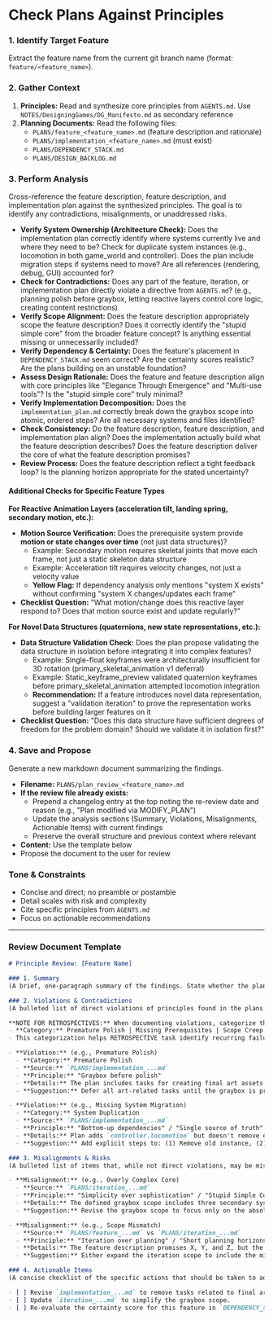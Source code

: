 # Check Plans Against Principles

### 1. Identify Target Feature

Extract the feature name from the current git branch name (format: `feature/<feature_name>`).

### 2. Gather Context

1.  **Principles:** Read and synthesize core principles from `AGENTS.md`. Use `NOTES/DesigningGames/DG_Manifesto.md` as secondary reference
2.  **Planning Documents:** Read the following files:
    *   `PLANS/feature_<feature_name>.md` (feature description and rationale)
    *   `PLANS/implementation_<feature_name>.md` (must exist)
    *   `PLANS/DEPENDENCY_STACK.md`
    *   `PLANS/DESIGN_BACKLOG.md`

### 3. Perform Analysis

Cross-reference the feature description, feature description, and implementation plan against the synthesized principles. The goal is to identify any contradictions, misalignments, or unaddressed risks.

-   **Verify System Ownership (Architecture Check):** Does the implementation plan correctly identify where systems currently live and where they need to be? Check for duplicate system instances (e.g., locomotion in both game_world and controller). Does the plan include migration steps if systems need to move? Are all references (rendering, debug, GUI) accounted for?
-   **Check for Contradictions:** Does any part of the feature, iteration, or implementation plan directly violate a directive from `AGENTS.md`? (e.g., planning polish before graybox, letting reactive layers control core logic, creating content restrictions)
-   **Verify Scope Alignment:** Does the feature description appropriately scope the feature description? Does it correctly identify the "stupid simple core" from the broader feature concept? Is anything essential missing or unnecessarily included?
-   **Verify Dependency & Certainty:** Does the feature's placement in `DEPENDENCY_STACK.md` seem correct? Are the certainty scores realistic? Are the plans building on an unstable foundation?
-   **Assess Design Rationale:** Does the feature and feature description align with core principles like "Elegance Through Emergence" and "Multi-use tools"? Is the "stupid simple core" truly minimal?
-   **Verify Implementation Decomposition:** Does the `implementation_plan.md` correctly break down the graybox scope into atomic, ordered steps? Are all necessary systems and files identified?
-   **Check Consistency:** Do the feature description, feature description, and implementation plan align? Does the implementation actually build what the feature description describes? Does the feature description deliver the core of what the feature description promises?
-   **Review Process:** Does the feature description reflect a tight feedback loop? Is the planning horizon appropriate for the stated uncertainty?

#### Additional Checks for Specific Feature Types

**For Reactive Animation Layers (acceleration tilt, landing spring, secondary motion, etc.):**
-   **Motion Source Verification:** Does the prerequisite system provide **motion or state changes over time** (not just data structures)?
    -   Example: Secondary motion requires skeletal joints that move each frame, not just a static skeleton data structure
    -   Example: Acceleration tilt requires velocity changes, not just a velocity value
    -   **Yellow Flag:** If dependency analysis only mentions "system X exists" without confirming "system X changes/updates each frame"
-   **Checklist Question:** "What motion/change does this reactive layer respond to? Does that motion source exist and update regularly?"

**For Novel Data Structures (quaternions, new state representations, etc.):**
-   **Data Structure Validation Check:** Does the plan propose validating the data structure in isolation before integrating it into complex features?
    -   Example: Single-float keyframes were architecturally insufficient for 3D rotation (primary_skeletal_animation v1 deferral)
    -   Example: Static_keyframe_preview validated quaternion keyframes before primary_skeletal_animation attempted locomotion integration
    -   **Recommendation:** If a feature introduces novel data representation, suggest a "validation iteration" to prove the representation works before building larger features on it
-   **Checklist Question:** "Does this data structure have sufficient degrees of freedom for the problem domain? Should we validate it in isolation first?"

### 4. Save and Propose

Generate a new markdown document summarizing the findings.

-   **Filename:** `PLANS/plan_review_<feature_name>.md`
-   **If the review file already exists:** 
    -   Prepend a changelog entry at the top noting the re-review date and reason (e.g., "Plan modified via MODIFY_PLAN")
    -   Update the analysis sections (Summary, Violations, Misalignments, Actionable Items) with current findings
    -   Preserve the overall structure and previous context where relevant
-   **Content:** Use the template below
-   Propose the document to the user for review

### Tone & Constraints

-   Concise and direct; no preamble or postamble
-   Detail scales with risk and complexity
-   Cite specific principles from `AGENTS.md`
-   Focus on actionable recommendations

---

### Review Document Template

```markdown
# Principle Review: [Feature Name]

### 1. Summary
(A brief, one-paragraph summary of the findings. State whether the plans are generally aligned or if significant issues were found.)

### 2. Violations & Contradictions
(A bulleted list of direct violations of principles found in the plans. For each, cite the source file, the violated principle from AGENTS.md, and the specific conflicting text.)

**NOTE FOR RETROSPECTIVES:** When documenting violations, categorize them to help identify patterns:
- **Category:** Premature Polish | Missing Prerequisites | Scope Creep | Reactive Control | System Duplication | Other
- This categorization helps RETROSPECTIVE task identify recurring failure modes

- **Violation:** (e.g., Premature Polish)
  - **Category:** Premature Polish
  - **Source:** `PLANS/implementation_...md`
  - **Principle:** "Graybox before polish"
  - **Details:** The plan includes tasks for creating final art assets before the core mechanic has been playtested and validated.
  - **Suggestion:** Defer all art-related tasks until the graybox is proven successful according to the metrics in the feature description.

- **Violation:** (e.g., Missing System Migration)
  - **Category:** System Duplication
  - **Source:** `PLANS/implementation_...md`
  - **Principle:** "Bottom-up dependencies" / "Single source of truth"
  - **Details:** Plan adds `controller.locomotion` but doesn't remove existing `game_world.locomotion` or update all references (debug_draw, character_panel, etc.). This creates duplicate instances and sync issues.
  - **Suggestion:** Add explicit steps to: (1) Remove old instance, (2) Update all call sites, (3) Verify no remaining references to old instance.

### 3. Misalignments & Risks
(A bulleted list of items that, while not direct violations, may be misaligned with the spirit of the principles or introduce unnecessary risk.)

- **Misalignment:** (e.g., Overly Complex Core)
  - **Source:** `PLANS/iteration_...md`
  - **Principle:** "Simplicity over sophistication" / "Stupid Simple Core"
  - **Details:** The defined graybox scope includes three secondary systems that are not essential for testing the core hypothesis. This increases the implementation time for the first loop.
  - **Suggestion:** Revise the graybox scope to focus only on the absolute minimum required to test the core mechanic. Defer the secondary systems to a future iteration.

- **Misalignment:** (e.g., Scope Mismatch)
  - **Source:** `PLANS/feature_...md` vs `PLANS/iteration_...md`
  - **Principle:** "Iteration over planning" / "Short planning horizons"
  - **Details:** The feature description promises X, Y, and Z, but the feature description only delivers X. While appropriate scoping down is good, the feature description may not deliver enough to validate the core feature hypothesis.
  - **Suggestion:** Either expand the iteration scope to include the minimal Y component needed for validation, or revise the feature description to clarify that this iteration focuses solely on X.

### 4. Actionable Items
(A concise checklist of the specific actions that should be taken to address the findings in the report.)

- [ ] Revise `implementation_...md` to remove tasks related to final art assets.
- [ ] Update `iteration_...md` to simplify the graybox scope.
- [ ] Re-evaluate the certainty score for this feature in `DEPENDENCY_STACK.md` based on the identified risks.
```
